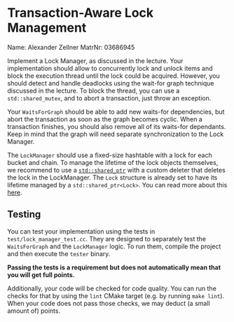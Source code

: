 # Transaction-Aware Lock Management

Name: Alexander Zellner
MatrNr: 03686945

Implement a Lock Manager, as discussed in the lecture.
Your implementation should allow to concurrently lock and unlock items and block the execution thread until the lock 
could be acquired.
However, you should detect and handle deadlocks using the wait-for graph technique discussed in the lecture.
To block the thread, you can use a `std::shared_mutex`, and to abort a transaction, just throw an exception.

Your `WaitsForGraph` should be able to add new waits-for dependencies, but abort the transaction as soon as the graph
becomes cyclic.
When a transaction finishes, you should also remove all of its waits-for dependants.
Keep in mind that the graph will need separate synchronization to the Lock Manager.

The `LockManager` should use a fixed-size hashtable with a lock for each bucket and chain.
To manage the lifetime of the lock objects themselves, we recommend to use a [`std::shared_ptr`](https://en.cppreference.com/w/cpp/memory/shared_ptr/shared_ptr)
with a custom deleter that deletes the lock in the LockManager.
The `Lock` structure is already set to have its lifetime managed by a `std::shared_ptr<Lock>`.
You can read more about this [here](https://en.cppreference.com/w/cpp/memory/enable_shared_from_this).

## Testing

You can test your implementation using the tests in `test/lock_manager_test.cc`.
They are designed to separately test the `WaitsForGraph` and the `LockManager` logic.
To run them, compile the project and then execute the `tester` binary.

**Passing the tests is a requirement but does not automatically mean that you will get full points.**

Additionally, your code will be checked for code quality. You can run the
checks for that by using the `lint` CMake target (e.g. by running `make lint`).
When your code does not pass those checks, we may deduct (a small amount of)
points.
